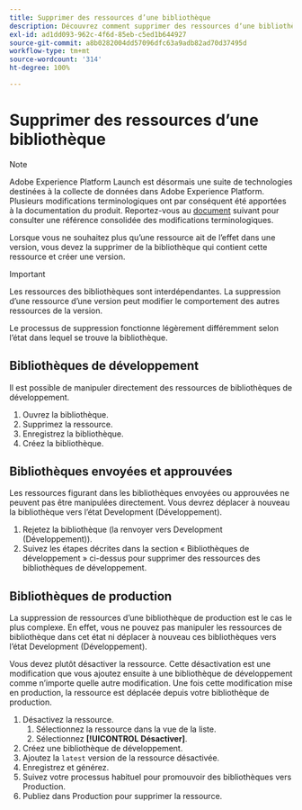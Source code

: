 ```yaml
---
title: Supprimer des ressources d’une bibliothèque
description: Découvrez comment supprimer des ressources dʼune bibliothèque de balises.
exl-id: ad1dd093-962c-4f6d-85eb-c5ed1b644927
source-git-commit: a8b0282004dd57096dfc63a9adb82ad70d37495d
workflow-type: tm+mt
source-wordcount: '314'
ht-degree: 100%

---
```


# Supprimer des ressources d’une bibliothèque

>[!NOTE]
>
>Adobe Experience Platform Launch est désormais une suite de technologies destinées à la collecte de données dans Adobe Experience Platform. Plusieurs modifications terminologiques ont par conséquent été apportées à la documentation du produit. Reportez-vous au [document](../../term-updates.md) suivant pour consulter une référence consolidée des modifications terminologiques.

Lorsque vous ne souhaitez plus qu’une ressource ait de l’effet dans une version, vous devez la supprimer de la bibliothèque qui contient cette ressource et créer une version.

>[!IMPORTANT]
>
>Les ressources des bibliothèques sont interdépendantes. La suppression d’une ressource d’une version peut modifier le comportement des autres ressources de la version.

Le processus de suppression fonctionne légèrement différemment selon l’état dans lequel se trouve la bibliothèque.

## Bibliothèques de développement

Il est possible de manipuler directement des ressources de bibliothèques de développement.

1. Ouvrez la bibliothèque.
1. Supprimez la ressource.
1. Enregistrez la bibliothèque.
1. Créez la bibliothèque.

## Bibliothèques envoyées et approuvées

Les ressources figurant dans les bibliothèques envoyées ou approuvées ne peuvent pas être manipulées directement. Vous devrez déplacer à nouveau la bibliothèque vers l’état Development (Développement).

1. Rejetez la bibliothèque (la renvoyer vers Development (Développement)).
1. Suivez les étapes décrites dans la section « Bibliothèques de développement » ci-dessus pour supprimer des ressources des bibliothèques de développement.

## Bibliothèques de production

La suppression de ressources d’une bibliothèque de production est le cas le plus complexe. En effet, vous ne pouvez pas manipuler les ressources de bibliothèque dans cet état ni déplacer à nouveau ces bibliothèques vers l’état Development (Développement).

Vous devez plutôt désactiver la ressource. Cette désactivation est une modification que vous ajoutez ensuite à une bibliothèque de développement comme n’importe quelle autre modification. Une fois cette modification mise en production, la ressource est déplacée depuis votre bibliothèque de production.

1. Désactivez la ressource.
   1. Sélectionnez la ressource dans la vue de la liste.
   1. Sélectionnez **[!UICONTROL Désactiver]**.
1. Créez une bibliothèque de développement.
1. Ajoutez la `latest` version de la ressource désactivée.
1. Enregistrez et générez.
1. Suivez votre processus habituel pour promouvoir des bibliothèques vers Production.
1. Publiez dans Production pour supprimer la ressource.
